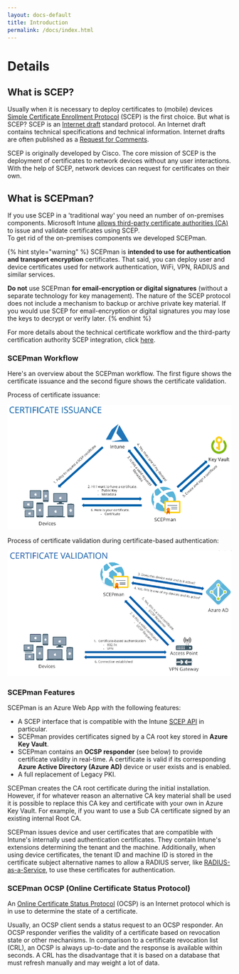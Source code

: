 ```yaml
---
layout: docs-default
title: Introduction
permalink: /docs/index.html
---
```


# Details

## What is SCEP?

Usually when it is necessary to deploy certificates to \(mobile\) devices [Simple Certificate Enrollment Protocol](https://tools.ietf.org/id/draft-gutmann-scep-09.html) \(SCEP\) is the first choice. But what is SCEP? SCEP is an [Internet draft](https://en.wikipedia.org/wiki/Internet_Draft) standard protocol. An Internet draft contains technical specifications and technical information. Internet drafts are often published as a [Request for Comments](https://en.wikipedia.org/wiki/Request_for_Comments).

SCEP is originally developed by Cisco. The core mission of SCEP is the deployment of certificates to network devices without any user interactions. With the help of SCEP, network devices can request for certificates on their own.

## What is SCEPman?

If you use SCEP in a 'traditional way' you need an number of on-premises components. Microsoft Intune [allows third-party certificate authorities \(CA\)](https://docs.microsoft.com/en-us/intune/certificate-authority-add-scep-overview) to issue and validate certificates using SCEP.  
To get rid of the on-premises components we developed SCEPman.

{% hint style="warning" %}
SCEPman is **intended to use for authentication and transport encryption** certificates. That said, you can deploy user and device certificates used for network authentication, WiFi, VPN, RADIUS and similar services.

**Do not** use SCEPman **for email-encryption or digital signatures** \(without a separate technology for key management\). The nature of the SCEP protocol does not include a mechanism to backup or archive private key material. If you would use SCEP for email-encryption or digital signatures you may lose the keys to decrypt or verify later.
{% endhint %}

For more details about the technical certificate workflow and the third-party certification authority SCEP integration, click [here](https://docs.microsoft.com/en-us/intune/certificate-authority-add-scep-overview#overview).

### SCEPman Workflow

Here's an overview about the SCEPman workflow. The first figure shows the certificate issuance and the second figure shows the certificate validation.

Process of certificate issuance:

![](.gitbook/assets/Overview1.png)

Process of certificate validation during certificate-based authentication:

![](.gitbook/assets/Overview2.png)

### SCEPman Features

SCEPman is an Azure Web App with the following features:

* A SCEP interface that is compatible with the Intune [SCEP API](https://docs.microsoft.com/en-us/intune/certificate-authority-add-scep-overview) in particular.
* SCEPman provides certificates signed by a CA root key stored in **Azure Key Vault**.
* SCEPman contains an **OCSP responder** \(see below\) to provide certificate validity in real-time. A certificate is valid if its corresponding **Azure Active Directory \(Azure AD\)** device or user exists and is enabled.
* A full replacement of Legacy PKI.

SCEPman creates the CA root certificate during the initial installation. However, if for whatever reason an alternative CA key material shall be used it is possible to replace this CA key and certificate with your own in Azure Key Vault. For example, if you want to use a Sub CA certificate signed by an existing internal Root CA.

SCEPman issues device and user certificates that are compatible with Intune's internally used authentication certificates. They contain Intune's extensions determining the tenant and the machine. Additionally, when using device certificates, the tenant ID and machine ID is stored in the certificate subject alternative names to allow a RADIUS server, like [RADIUS-as-a-Service](https://azuremarketplace.microsoft.com/en-us/marketplace/apps/gluckkanja.radius-aas?tab=Overview), to use these certificates for authentication.

### SCEPman OCSP \(Online Certificate Status Protocol\)

An [Online Certificate Status Protocol](https://community.digicert.com/en/blogs.entry.html/2015/02/26/what-is-ocsp.html) \(OCSP\) is an Internet protocol which is in use to determine the state of a certificate.

Usually, an OCSP client sends a status request to an OCSP responder. An OCSP responder verifies the validity of a certificate based on revocation state or other mechanisms. In comparison to a certificate revocation list \(CRL\), an OCSP is always up-to-date and the response is available within seconds. A CRL has the disadvantage that it is based on a database that must refresh manually and may weight a lot of data.

